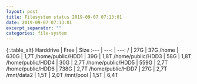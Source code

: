 ```yaml
---
layout: post
title: Filesystem status 2019-09-07 07:13:01
date: 2019-09-07 07:13:01
excerpt_separator: ""
categories: file-system
---
```

{:.table_alt}
Harddrive | Free | Size
:--- | ---: | ---:
/ | 27G | 37G
/home | 630G | 1,7T
/home/public/HDD1 | 39G | 1,8T
/home/public/HDD3 | 58G | 1,8T
/home/public/HDD4 | 30G | 2,7T
/home/public/HDD5 | 559G | 2,7T
/home/public/HDD6 | 738G | 2,7T
/home/public/HDD7 | 27G | 2,7T
/mnt/data2 | 1,5T | 2,0T
/mnt/pool | 1,5T | 6,4T
